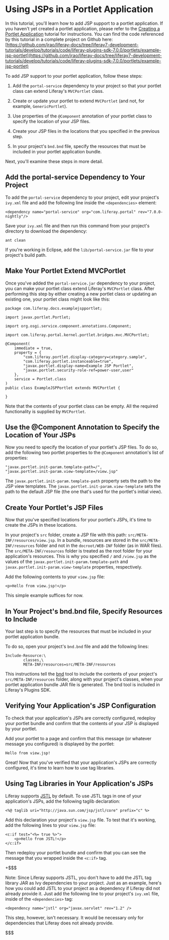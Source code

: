 # Using JSPs in a Portlet Application

In this tutorial, you'll learn how to add JSP support to a portlet application.
If you haven't yet created a portlet application, please refer to the
[Creating a Portlet Application]() tutorial for instructions. You can find the
code referenced by this tutorial in a complete project on Github here:
[https://github.com/jrao/liferay-docs/tree/liferay7-development-tutorials/develop/tutorials/code/liferay-plugins-sdk-7.0.0/portlets/example-jsp-portlet](https://github.com/jrao/liferay-docs/tree/liferay7-development-tutorials/develop/tutorials/code/liferay-plugins-sdk-7.0.0/portlets/example-jsp-portlet)

To add JSP support to your portlet application, follow these steps:

1. Add the `portal-service` dependency to your project so that your portlet
   class can extend Liferay's `MVCPortlet` class.

2. Create or update your portlet to extend `MVCPortlet` (and not, for example,
   `GenericPortlet`).

3. Use properties of the `@Component` annotation of your portlet class to
   specify the location of your JSP files.

4. Create your JSP files in the locations that you specified in the previous
   step.

5. In your project's `bnd.bnd` file, specify the resources that must be included
   in your portlet application bundle.

Next, you'll examine these steps in more detail.

## Add the portal-service Dependency to Your Project

To add the `portal-service` dependency to your project, edit your project's
`ivy.xml` file and add the following line inside the `<dependencies>` element:

    <dependency name="portal-service" org="com.liferay.portal" rev="7.0.0-nightly"/>

Save your `ivy.xml` file and then run this command from your project's directory
to download the dependency:

    ant clean

If you're working in Eclipse, add the `lib/portal-service.jar` file to your
project's build path.

## Make Your Portlet Extend MVCPortlet

Once you've added the `portal-service.jar` dependency to your project, you can
make your portlet class extend Liferay's `MVCPortlet` class. After performing
this step by either creating a new portlet class or updating an existing one,
your portlet class might look like this:

    package com.liferay.docs.examplejspportlet;

    import javax.portlet.Portlet;

    import org.osgi.service.component.annotations.Component;

    import com.liferay.portal.kernel.portlet.bridges.mvc.MVCPortlet;

    @Component(
        immediate = true,
        property = {
            "com.liferay.portlet.display-category=category.sample",
            "com.liferay.portlet.instanceable=true",
            "javax.portlet.display-name=Example JSP Portlet",
            "javax.portlet.security-role-ref=power-user,user"
        },
        service = Portlet.class
    )
    public class ExampleJSPPortlet extends MVCPortlet {
            
    }

Note that the contents of your portlet class can be empty. All the required
functionality is supplied by `MVCPortlet`.

## Use the @Component Annotation to Specify the Location of Your JSPs

Now you need to specify the location of your portlet's JSP files. To do so, add
the following two portlet properties to the `@Component` annotation's list of
properties:

    "javax.portlet.init-param.template-path=/",
    "javax.portlet.init-param.view-template=/view.jsp"

The `javax.portlet.init-param.template-path` property sets the path to the JSP
view templates. The `javax.portlet.init-param.view-template` sets the path to
the default JSP file (the one that's used for the portlet's initial view).

## Create Your Portlet's JSP Files

Now that you've specified locations for your portlet's JSPs, it's time to create
the JSPs in these locations.

In your project's `src` folder, create a JSP file with this path:
`src/META-INF/resources/view.jsp`. In a bundle, resources are stored in the
`src/META-INF/resources` folder and not in the `docroot/WEB-INF` folder (as in
WAR files). The `src/META-INF/resources` folder is treated as the root folder
for your application's resources. This is why you specified `/` and `/view.jsp`
as the values of the `javax.portlet.init-param.template-path` and
`javax.portlet.init-param.view-template` properties, respectively.

Add the following contents to your `view.jsp` file:

    <p>Hello from view.jsp!</p>

This simple example suffices for now. 

## In Your Project's bnd.bnd file, Specify Resources to Include

Your last step is to specify the resources that must be included in your portlet
application bundle.

To do so, open your project's `bnd.bnd` file and add the following lines:

    Include-Resource:\
            classes,\
            META-INF/resources=src/META-INF/resources

This instructions tell the [bnd](http://www.aqute.biz/Bnd/Bnd) tool to include
the contents of your project's `src/META-INF/resources` folder, along with your
project's classes, when your portlet application bundle JAR file is generated.
The bnd tool is included in Liferay's Plugins SDK.

## Verifying Your Application's JSP Configuration

To check that your application's JSPs are correctly configured, redeploy your
portlet bundle and confirm that the contents of your JSP is displayed by your
portlet.

Add your portlet to a page and confirm that this message (or whatever message
you configured) is displayed by the portlet:

    Hello from view.jsp!

Great! Now that you've verified that your application's JSPs are correctly
configured, it's time to learn how to use tag libraries.

## Using Tag Libraries in Your Application's JSPs

Liferay supports [JSTL](https://jstl.java.net) by default. To use JSTL tags in
one of your application's JSPs, add the following taglib declaration:

    <%@ taglib uri="http://java.sun.com/jsp/jstl/core" prefix="c" %>

Add this declaration your project's `view.jsp` file. To test that it's working,
add the following lines to your `view.jsp` file:

    <c:if test="<%= true %>">
        <p>Hello from JSTL!</p>
    </c:if>

Then redeploy your portlet bundle and confirm that you can see the message that
you wrapped inside the `<c:if>` tag.

+$$$

Note: Since Liferay supports JSTL, you don't have to add the JSTL tag library
JAR as Ivy dependencies to your project. Just as an example, here's how you
could add JSTL to your project as a dependency if Liferay did not already
provide it. Just add the following line to your project's `ivy.xml` file, inside
of the `<dependencies>` tag:

    <dependency name="jstl" org="javax.servlet" rev="1.2" />

This step, however, isn't necessary. It would be necessary only for dependencies
that Liferay does not already provide. 

$$$
